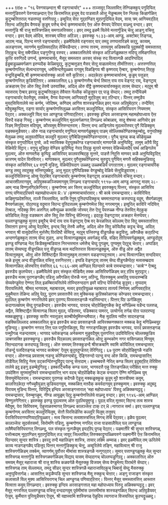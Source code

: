 +++
title = "१६ पॆरुगवाऴ्न्दाऩ् श्री रङ्गाचार्यार्"
+++
तञ्जावूर् जिल्लाविऩ् तॆऩ्गिऴक्कुप् पगुदियिल् मऩ्ऩार्गुडियरुगे पॆरुगवाऴ्न्दाऩ् ऎऩ्ऱ किरामत्तिल् इऩ्ऱुम् वेद पाडसालै ऒऩ्ऱु नॆडुम्बलम् पॆरु निलक् किऴार्गळिऩ् कुटुम्बत्तिऩराल् नडत्तप्पट्टु वरुगिऩ्ऱदु। इव्वूरिल् सॆऩ्ऱ नूऱ्‌ऱाण्डिऩ् मुऱ्‌पगुदियिल् वेदम्, सास् त्रम् आगियवऱ्‌ऱिल् सिऱन्द अऱिवुडैय वैणवक् कुडुम् पत्तैच् चेर्न्द कृष्णमाचार्यर् ऎऩ्ऱ ऒरु वैणवप् पॆरियार् वाऴ्न्दु वन्दार्। इवर् मऩ्ऩार्गुडि श्री राजु शास्त्रिगळिऩ् समगालत्तियवर्। इवर् तमदु इळमै यिलेये मऩ्ऩार्गुडिच् चॆऩ्ऱु आङ्गु वचित्तु वन्दार्। इवर् वेदम् ओदिय, शास्त्रम् पयिऩ्ऱ अऱिञर्। इवरुक्कु १८३३-आम् आण्डु, अक्टोबर् तिङ्गळ्, आऱाम् नाळ्, पिऱन्द मगऩे रङ्गाचार्यार्। इळमैयिलेये रङ्गसार् यार् तमदु तगप्पऩारिडमे कऱ्‌ऱु, काव्यम्, अलङ्गारम्, व्यागर्णम् मुदलियवऱ्‌ऱिल् तेर्चियडैन्दार्। तगप्प ऩारुम्, तऩयऩुम् अडिक्कडि पुदुक्कोट्टै समस्ताऩत् तिऱ्‌कुच् चॆऩ्ऱु सबैगळिल् पङ्गुगॊण्डु वरुवर्। 
अक्कालत्तिलेये संस्कृत अऱिञर्गळुक्काऩ मदिप्पु तमिऴगत्तिल् कुऩ्ऱि वरुगिऱदै उणर्न्द, कृष्णमाचार्यर्, मैसूर् समस्ताऩ अरसर् संस्क् रुद वित्वाऩ्गळै आदरिप्पदिल् ईडुबाडुळ्ळवर्गळाग इरुप्पदैक् केळ्वियुऱ्‌ऱु, कुटुम्बत्तुडऩ् मैसर् सॆऩ्ऱु वाऴलामॆऩत् तीर्माऩित्तार्। अत्तरुणत्तिल् कुम्बगोणत्तिल् सॆल्वन्दरागवुम्, धर्मसिन्दऩैयुळ्ळव रागवुम् विळङ्गिय श्री कृष्णराव् ऎऩ्बार्, कुम्बगोणत् तिऱ्‌कु वन्दुविडुम्बडि,श्री कृष्णमाचार्यारुक्कु आलो सऩै कूऱिऩार्। अदऱ्‌केऱ्‌प कृष्णमाचार्यारुम्, कुडुम् पत्तुडऩ् कुम्बगोणत्तिल् कुडियेऱिऩार्। अक्कालत्तिल् 
६३ 
कुम्बगोणत्तैच् चेर्न्द तिवाऩ् राय राय वॆङ्गट् राव्, वॆङ्गट्राव् अक्रहारम् ऎऩ्ऱ ऒरु सिऱु तॆरुवै उरुवाक्कि, अदिल् ऒरु वीट्टै कृष्णमाचार्यारुक्कुत् ताऩम् सॆय्दार्। मऱ्‌ऱुम् श्री व्यासराव् ऎऩ्बार् इवरदु कुटुम्बत्तिऱ्‌कुत् तेवैयाऩ नॆल्लैक् कॊडुत्तुवर एऱ्‌ पाडु सॆय्दार्। 
तमदु तन्दैयिडमे रङ्गाचार्यार् वेदत्तैयुम्, तर्क्कम्, वैणव वेदान्तम् आगियवऱ्‌ऱै मुऱ्‌ऱिलुम् कऱ्‌ ऱऱिन्दार्। पिऩ्ऩर् तम्मुडैय मुयऱ्‌सियिऩालेये व्या कर्णम्, जोदिषम्, कणिदम् आगिय शास्त्रङ्गळिल् इवर् नल्ल अऱिवुबॆऱ्‌ऱार्। तन्दैयिऩ् मऱैवुक्कुप्पिऩ्, रङ्गा सार्यार् कुम्बगोणत्तिलुळ्ळ अरसिऩर् कल्लूरियिल्, संस्कृत आसिरियराग नियमऩम् पॆऱ्‌ऱार्। अक्कल्लूरि यिल् पल आण्डुगळ् पणियाऱ्‌ऱिऩार्। इवरुक्कु इन्दिय अरसाङ्गम् महामहोपाध्याय ऎऩ्ऱ पिरुदै वऴङ् गियदु। कुम्बगोणम् कल्लूरियिऩ् मुदल्वर्गळागत् तिगऴ्न्द कोबाल्राव्, सादु शेषय्या आगियोर् इव रिडम् मिगुदियाऩ मदिप्पुम्, कौरवमुम् वैत्तिरुन्दऩराम्। पिऩ्ऩर् वन्द आङ्गिलेय मुदल्वरॊरुवर् पुगै पिडिक्कुम् पऴक्कमुडैयवर्। ऒरु नाळ् रङ्गाचार्यार् वगुप्पिल् माणवर्गळुक्कुप् पाडम् सॊल्लिक्कॊण्डिरुक्कुम्बोदु, वगुप्पऱैक्कु मेलुळ्ळ तमदु अलुवलऱैयिल् कल्लूरि मुदल्वर् पुगैबिडित्तुक्कॊण्डिरुन्दाराम्। पुगैच् चुरुळ् कळ् कीऴेयुळ्ळ संस्कृत वगुप्पऱैयिल् पुगवे, अदै स्वासिक्क वॆऱुप्पुक्कॊण्ड रङ्गाचार्यार् माणवर्गळै अऩुप्पिविट्टु, तामुम् अऱैयै विट्टु वॆळियेऱि विट्टार्। वगुप्पु मुडिवुऱ वेण्डिय कुऱिप्पिट्ट नेरत् तिऱ्‌कु मुऩ्ऩरे माणवर् वॆळिच्चॆल्वदैप् पार्थ आङ्गिलेय मुदल्वर्, ऒरु माणवऩैक् कूप्पिट्टु आसिरियर् कालवरम्बिऱ्‌कु मुऩ्ऩरे, पाडत्तै निऱुत्ति माणवर् कळै अऩुप्पिविट्टदिऩ् कारणम् यादॆऩ विऩविऩार्। माणाक्कऩ्, मुदल्वर् पुगैत्तुक्कॊण्डिरुन्द सुरुट्टुप् पुगैयिऩ् मणत्तै सहिक्कमुडियादु संस्कृत आसिरियर् 
६४ 
वगुप्पै मुडित्तु, वॆळियेऱियदाग उळ्ळदु उळ्ळबडिये पगऩ्ऱाऩाम्। मुदल्वर् रङ्गाचार्यारैक् कण्डु तमदु तवऱुक्कु मऩ्ऩिप्पुक्केट्टु, अऩ्ऱु मुदल् पुगैप्पिडिक्क वेण्डुम्बोदु वॆळिये सॆऩ्ऱुविडुवाराम्। 
कल्लूरियिलिरुन्दु ओय्वु पॆऱ्‌ऱबिऩ् रङ्गाचार्यार् कुम्बगोणम् वॆङ्गट्राव् अक्रहारत्तिलेये वचित्तु वन्दार्। आचारशीलरागवुम्, अऱिवुक्कळञ्जियमागवुम् तिगऴ्न्द रङ्गाचार्यार् १९१७-आम् आण्डु आगस्टु मादम् २८-आम् नाळ् विण्णुलगिऱ्‌केगिऩार्। कुम्बगोणम् अर सिऩर् कल्लूरियिल् इवरुक्कुप् पिऩ्ऩर्, संस्कृत आसिरिय रागप् 
पणियाऱ्‌ऱियवरे महामहोपाध्याय R।V।कृष्णमाचार्यारावार्। 
श्री काबे रामचन्द्रासार्। 
काविरियिऩ् कऴिमुगप्रदेशत्तिल्, तञ्जै जिल्लाविल्, कासि ऎऩुम् पुऩिदप्पदिक्कुच् चममाऩदागक् करुदप्पडु वदुम्, सैवर्गळालुम् वैणवर्गळालुम्, पोऱ्‌ऱप्पडु वदुमाऩ सिऱन्द पुऩिदत्तलम् कुम्बगोणमॆऩ्ऱ सिऱु नगरमागुम्। इव्वूरिल् काविरि नदियिऩ् तॆऩ्बाल्, नदिक्कु मिग अरुगिल् अमैन्दुळ्ळ कामाक्षि जोस्यर् तॆरु ऎऩ्ऱु पॆयरुळ्ळ नीण्ड तॆरुविऩ् मेऱ्‌कुक् कोडियिल् तॆऱ्‌कु वडक्काग ऒरु सिऱु तॆरु पिरिन्दु सॆल्गिऩ्ऱदु। इदऱ्‌कु वॆङ्गट्रायर् अक्रहार मॆऩप्पॆयर्। पल्लाण्डुगळुक्कु मुऩ्ऩर् इव्वूरैच् चेर्न्द राय राय वॆङ्गट्राव् ऎऩ्ब वर् केरळत्तिल् कॊल्लम् ऎऩ्ऱ सिऱु समस्ताऩत्तिऩ् तिवाऩाग इरुन्दु ओय्वु पॆऱ्‌ऱबिऩ्, इन्दच् चिऱु तॆरुवै अमैत्तु, अदिल् ऒरु सिऱु कोयिलैक् कट्टच् चॆय्दु, अदिल् भगवाऩ् श्री वासुदेवऩिऩ् मूर्त्तत्तैप् पिरदिष्टै सॆय्वित्तु, मऱ्‌ऱुम् पऩ्ऩिरण्डु वीडुगळैक् कट्टुवित्तु, अवैगळैक् कऱ्‌ऱऱिन्द अन्दणर्गळुक्कुत् ताऩम् सॆय्द तुडऩ्, अन्द वित्वाऩ्गळुक्कुम् अवर्गळदु वऴि, वऴित् तोऩ्ऱियवर्गळुक्कुम्, आण्डुदोऱुम् इरण्डु वण्डिगळ् नॆल् किडैक्कुम्बडियाऩ निरन्तरमाऩ धर्मत्तैच् चॆय्दु पुगऴुम्, पुण्यमुम् पॆऱ्‌ऱुच् चॆऩ्ऱार्। अप्पडित् ताऩम् सॆय्यप्पट्ट वीडुगळिल् पत्तु वीडुगळ् मत्व मदत्तिऩराऩ वित्वाऩ्गळुक्कुम्, ऒरु वीडु ऒरु अद्वैत वित्वाऩुक्कुम्, ऒऩ्ऱु ऒरु विशिष्टाद्वैत वित्वाऩुक्कुम् ताऩमाग वऴङ्गप्पट्टऩवाम्। अन्द वित्वाऩ्गळिऩ् सन्ददियार् कळे इऩ्ऱुम् अन्द वीडुगळिल् वचित्तु वरुगिऩ्ऱऩर्। 
इप्पडि वॆङ्गट्राव् ताऩम् सॆय्द वीडुगळैप्पॆऱ्‌ऱ मत्वसम्ब्रदाय वित्वाऩ्गळिल् ऒरुवरिऩ् वंसत्तिल् 
६६ 
१८६६-आम् आण्डिल् पिऱन्दवरे काबे रामचन्द्रासार्। 'काबे'* ऎऩ्बदु इवरुडैय कुलप्पॆयर्। इळमैयिलेये इवर् संस्कृत मॊऴियैत् तक्क आसिरियर्गळिडम् कऱ्‌ ऱऱिय मुऱ्‌पट्टार्। इवरुडैय मऩम् पुराणङ्गळैप् पडित्तु अवैगळिऩ् पॊरुळै नऩ्गु अऱिन्दु, पिऱरुक्कुम् अव्वऱिवु पयऩ्दरुम्बडि सॆय्यवेण्डुमॆऩ्ऱ ऎण्णत् तिल् इळम्बिरायत्तिलेये तोय्न्दिरुन्ददाग इवरै यऱिन्द पॆरियोर्गळ् कूऱुवर्। मुप्पदाम् पिरायत्तिलेये, श्रीमत् भागवदम्, महाबारदम्, मत्वर् इयऱ्‌ऱियुळ्ळ महाबारद तात्पर्य निर्णयम् आगियवऱ्‌ऱिल् मुऴुमैयाऩ तॆळिन्द अऱिवु पॆऱ्‌ऱु, पुराण प्रवसऩत्तैये तऩ् मुक्कियक् कुऱिक्कोळागक् कॊण्डवर् रामचन्द्रासार्। मुदलिल् कुम्बगोण नगरत्तिलेये इवर् पुराणप् पिरवसऩङ्गळै नडत्तिवन्दार्। पिऩ्ऩर् पिऱ ऊर्गळिलुम् कदागालक्षेपम् सॆय्दु पुगऴडैन्दार्। इवरुडैय भागवद, पारदच् चॊऱ्‌पॊऴिवुगळैक् केट्टु मगिऴ्च्चि यडैन्द पलरुळ्, अद्वैत, विशिष्टाद्वैत वित्वाऩ्गळ् सिलर् मुदल्, पडित्तवर्, पडिक्काद पामरर्, उत्योगस् तर्गळ् पोऩ्ऱ पलदरप्पट्ट मक्कळुमुण्डु। इवरुक्कु सारीर नयत्तुडऩ् काम्बीर्यमुमिरुन्दमैयाल्। मैक् मुदलिय नवीऩ सादऩङ्गळ् वऴक्किलिल्लाद अक्कालत्तिल् कूड इवरुडैय कदा प्रवसऩङ्गळै आयिरक्कणक्काऩ मक्कळ् केट्टु मगिऴ्च्चियुऱ मुडिन्ददु। कुम्बगोण नगरत् तिऩ् पल पगुदिगळिलुम्, पिऱ नगरङ्गळिलुम् इवरुडैय भागवद, पारद प्रवसऩङ्गळ् पऩ्मुऱैगळ् नडन्दऩवाम्। भागवद च्लोकङ्गळ् अनेकमाग मुऴुवदैयुम् पुत्तगत्तिऩ् उदवियिऩ्ऱिच् चॊल्लक्कूडिय ञाबगसक्ति इवरुक्कुण्डु। 
इवरुडैय पिऱ्‌कालप् प्रवसऩङ्गळिल् ऒऩ्ऱु कुम्भकोण नगर वासिगळाल् मिगवुम् सिऱन्ददागक् करुदप्पडु किऩ्ऱदु। ऒरु समयम् तिरुक्कुडन्दै श्रीसक्रबाणि स्वामि कोयिलिल् रामचन्द्रासार् तॊडर्न्दु पलदिऩङ्गळ् भागवद 
काबेयम्' ऎऩ्ऱुम् कूऱुवदुण्डॆऩत् तॆरिगिऱदु। 
६७ 
पुराण सॊऱ्‌पॊऴिवुगळै नडत्ति वन्दार्। ऒरुनाळ् प्रवसऩम् नडन्दु कॊण्डिरुन्दबोदु, ऎङ्गिरुन्दो पऱन्दु वन्द ऒरु किळि, रामचन्द्रासारिऩ् तॊडैयिल् सिऱिदु नेरम् उट्कार्न्दिरुन्दुविट्टुप् पऱन्दु सॆऩ्ऱदाम्। इच्चम्बवत्तै नेरिल् कण्ड सिलर् इदुबऱ्‌ऱित् तॆरिवित्त तालेये इदु इङ्गु इडम्बॆऱुगिऱदु। इक्काट्चियैक् कण्ड पलर्, भागवदत्तै एऴु तिऩङ्गळिल् परीक्षित् मऩ्ऩ रुक्कु उपदेशित्त सुगमामुऩिवरे रामचन्द्रासारिऩ् भाग वदच् चॊऱ्‌पॊऴिवैक् केट्क वन्ददाग ऎण्णि मगिऴ्च्चि युम् वियप्पुमॆय्दिऩराम्। रामचन्द्रासार् पुराणक् कदैगळै ऎडुत्तु मक्कळुक्कुक् कूऱुम् मुऱै शास्त्रीयमा कवुम्, कालत्तिऱ्‌केऱ्‌ऱ नगैच्चुवैयुडऩ् कूडियदागवुम्, मक्कळिऩ् मऩदैक् कवर्वदागवुम् इरुक्कुमाम्। 
इवरुक्कु अऱुबदु पिरायम् मुडिन्द पिऩ्ऩर्, पिरिट्टिष् इन्दिय अरसाङ्गत्ताराल् 'महा महोपाध्याय' पिरुदु अळिक्कप्पट्टदु। रामचन्द्रासार्, पॆरुम्बुगऴुम्, नीण्ड आयुळुम् पॆऱ्‌ऱु कुम्बगोणत्तिलेये वाऴ्न्दु वन्दार्। इवर् १९४६-आम् आण्डिल् विण्णुलगेगिऩार्। इवरुक्कु इरण्डु पुदल्वरुम् ऒरु पुदल्वियुमुण्डु। पुदल् वरिल् मूत्तवर् सिऱन्द तत्व शास्त्र मेदैयुम्, पेरा सिरियरुम्, ऎऴुत्ताळरुमागत् तिगऴ्न्द कालञ्जॆऩ्ऱ टाक् टर् R।नागराज सर्मा। इवर् पल्लाण्डुगळ् कुम्बगोणम् अरसिऩर् कल्लूरियिलुम्, सॆऩ्ऩै पिरसिडॆऩ्सि कल्लूरि यिलुम् तत्तुवप् पेरासिरियरागप्पणियाऱ्‌ऱियुळ्ळार्। मत्व चित्तान्द तत्वशास्त्रत्तिल् मिगच् तेर्चि पॆऱ्‌ऱवर्। इळैय पुदल्वर् कालञ्जॆऩ्ऱ सुदर्सऩसर्मा, सिरोमणि पडित्तु, कुम्बगोणम् नगरिल् राजा पाडसालैयिल् पल् लाण्डुगळ् तलैमैयासिरियरागत् तिगऴ्न्दु, पल संस्कृत नूल्गळैयुम् इयऱ्‌ऱिप् पुगऴ् पॆऱ्‌ऱार्। 
पऴमार्ऩेरि श्री सुन्दर शास्त्रिगळ्, 
पत्तॊऩ्बदाम् नूऱ्‌ऱाण्डिऩ् मुऱ्‌पगुदियिल् तञ् जावूर् जिल्लाविल् तिरुक्काट्टुप्पळ्ळियरुगे पऴमार्नेरि ऎऩ्ऱ किरामत्तिल् पिऱन्दवर् सुन्दर शास्त्रि। इवरदु तन्दै महालिङ्ग शास्त्रि, तायार् लक्ष्मि अम्माळ्। इवर् इळमैयिल् तम् ऊरिलेये काव्य नाडगङ्गळैप् पडित्तुप् पिऩ्ऩर् मऩ्ऩार्गुडिक्कुच् चॆऩ्ऱु, अव्वूरिलेये तङ्गि, महावित्वाऩ् श्री राजु शास्त्रिगर्गळिडम् तर्क्कम्, व्यागर्णम्,पूर्वोत्तर मीमांसा शास्त्रङ्गळै नऩ्गुगऱ्‌ऱार्। सुमार् पत्ताण्डुगळुक्कु मेल् सुन्दर शास्त्रिगळ् मऩ्ऩार्गुडि शास्त्रिगळवर्गळिडम् विद्याप् यासम् सॆय्ददागच् चॊल्लप्पडुगिऱदु। अक्कालत्तिल् ऒरु समयम् मैसूर् महाराजा श्री राजु शास्त्रि कळवर्गळै मैसूरुक्कु विजयम् सॆय्य वेण्डुमॆऩप् पिरार्थऩै सॆय्दार्। शास्त्रिगळ् ताम् सॆल्लामल्, तमदु सीडर् सुन्दर शास्त्रिगळै महाराजाविऱ्‌कुच् चिबार्सु सॆय्दु मैसरुक्कु अऩुप्पुवित्तार्गळ्। 
आसाऩिऩ् कट्टळैप्पडि सुन्दर शास्त्रिगळ् मैसू रुक्कुच् चॆऩ्ऱार्। अङ्गु राजाङ्ग संस्कृत कलासालै यिल् मुक्य आसिरियरागच् चिल आण्डुगळ् पणियाऱ्‌ऱिऩार्। पिऩ्ऩर् मैसूर् समस्ताऩत्तिऩ् आस्ताऩ वित्वाऩा कवुम् तिगऴ्न्दार्। इवरुक्कु इन्दिय अरसाङ्गत्ताल् महा महोपाध्याय पिरुदु अळिक्कप्पट्टदु। 
इवर् मैसूर् नगरत्तिल् पल्लाण्डुगळ् वचित्तु वन्ददागवुम् पूर्वमीमांस उत्तरमीमांस शास्त्रङ्गळिल् सिऱन्द अऱिवुडैयवर् ऎऩ्ऱुम्, कूर्मैयाऩ पुत्तियुडैयवर् ऎऩ्ऱुम्, श्री यज्ञस्वामि शास्त्रिगळ् ऎऴुदिय त्यागराज विजयत्तिल् कूऱप्पट्टुळ्ळदु। 
